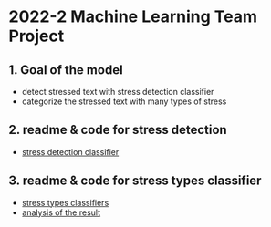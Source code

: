 # 2022-2 Machine Learning Team Project 

## 1. Goal of the model
* detect stressed text with stress detection classifier
* categorize the stressed text with many types of stress

## 2. readme & code for stress detection 
* [stress detection classifier](https://github.com/Haeun-Y/stress-detection/tree/main/strees-detection)

## 3. readme & code for stress types classifier
* [stress types classifiers](https://github.com/Haeun-Y/stress-detection/tree/main/stress-categorization)
* [analysis of the result](https://github.com/Haeun-Y/stress-detection/tree/main/stress-detection-word)
